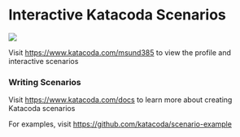 # Interactive Katacoda Scenarios

[![](http://shields.katacoda.com/katacoda/msund385/count.svg)](https://www.katacoda.com/msund385 "Get your profile on Katacoda.com")

Visit https://www.katacoda.com/msund385 to view the profile and interactive scenarios

### Writing Scenarios
Visit https://www.katacoda.com/docs to learn more about creating Katacoda scenarios

For examples, visit https://github.com/katacoda/scenario-example
